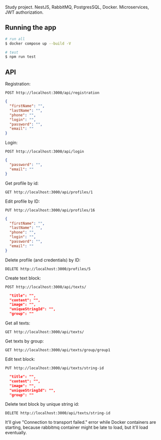 Study project.
NestJS, RabbitMQ, PostgresSQL, Docker.
Microservices, JWT authorization.
## Running the app

```bash
# run all
$ docker compose up --build -V 

# test
$ npm run test
```

## API
Registration:
```http request
POST http://localhost:3000/api/registration
```
```json
{
  "firstName": "",
  "lastName": "",
  "phone": "",
  "login": "",
  "password": "",
  "email": ""
}
```
Login:
```http request
POST http://localhost:3000/api/login
```
```json
{
  "password": "",
  "email": ""
}
```
Get profile by id:
```http request
GET http://localhost:3000/api/profiles/1
```
Edit profile by ID:
```http request
PUT http://localhost:3000/api/profiles/16
```
```json
{
  "firstName": "",
  "lastName": "",
  "phone": "",
  "login": "",
  "password": "",
  "email": ""
}
```
Delete profile (and credentials) by ID:
```http request
DELETE http://localhost:3000/profiles/5
```
Create text block:
```http request
POST http://localhost:3000/api/texts/
```
```json
  "title": "",
  "content": "",
  "image": "",
  "uniqueStringId": "",
  "group": ""
```
Get all texts:
```http request
GET http://localhost:3000/api/texts/
```
Get texts by group:
```http request
GET http://localhost:3000/api/texts/group/group1
```
Edit text block:
```http request
PUT http://localhost:3000/api/texts/string-id
```
```json
  "title": "",
  "content": "",
  "image": "",
  "uniqueStringId": "",
  "group": ""
```
Delete text block by unique string id:
```http request
DELETE http://localhost:3000/api/texts/string-id
```

It'll give "Connection to transport failed." error while Docker containers are starting, because rabbitmq container might be late to load, but it'll load eventually.

